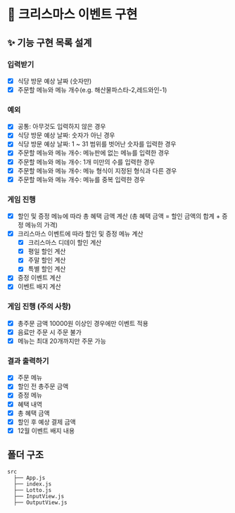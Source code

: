# 🎄 크리스마스 이벤트 구현

## ✨ 기능 구현 목록 설계

### 입력받기

- [x] 식당 방문 예상 날짜 (숫자만)
- [x] 주문할 메뉴와 메뉴 개수(e.g. 해산물파스타-2,레드와인-1)

### 예외

- [x] 공통: 아무것도 입력하지 않은 경우
- [x] 식당 방문 예상 날짜: 숫자가 아닌 경우
- [x] 식당 방문 예상 날짜: 1 ~ 31 범위를 벗어난 숫자를 입력한 경우
- [x] 주문할 메뉴와 메뉴 개수: 메뉴판에 없는 메뉴를 입력한 경우
- [x] 주문할 메뉴와 메뉴 개수: 1개 미만의 수를 입력한 경우
- [x] 주문할 메뉴와 메뉴 개수: 메뉴 형식이 지정된 형식과 다른 경우
- [x] 주문할 메뉴와 메뉴 개수: 메뉴를 중복 입력한 경우

### 게임 진행

- [x] 할인 및 증정 메뉴에 따라 총 혜택 금액 계산 (총 혜택 금액 = 할인 금액의 합계 + 증정 메뉴의 가격)
- [x] 크리스마스 이벤트에 따라 할인 및 증정 메뉴 계산
  - [x] 크리스마스 디데이 할인 계산
  - [x] 평일 할인 계산
  - [x] 주말 할인 계산
  - [x] 특별 할인 계산
- [x] 증정 이벤트 계산
- [x] 이벤트 배지 계산

### 게임 진행 (주의 사항)

- [x] 총주문 금액 10000원 이상인 경우에만 이벤트 적용
- [x] 음료만 주문 시 주문 불가
- [x] 메뉴는 최대 20개까지만 주문 가능

### 결과 출력하기

- [x] 주문 메뉴
- [x] 할인 전 총주문 금액
- [x] 증정 메뉴
- [x] 혜택 내역
- [x] 총 혜택 금액
- [x] 할인 후 예상 결제 금액
- [x] 12월 이벤트 배지 내용

## 폴더 구조

```
src
  ├── App.js
  ├── index.js
  ├── Lotto.js
  ├── InputView.js
  ├── OutputView.js
```
